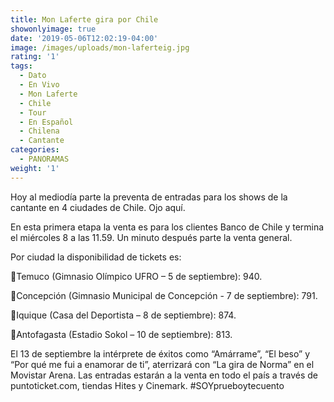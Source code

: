 ```yaml
---
title: Mon Laferte gira por Chile
showonlyimage: true
date: '2019-05-06T12:02:19-04:00'
image: /images/uploads/mon-laferteig.jpg
rating: '1'
tags:
  - Dato
  - En Vivo
  - Mon Laferte
  - Chile
  - Tour
  - En Español
  - Chilena
  - Cantante
categories:
  - PANORAMAS
weight: '1'
---
```

Hoy al mediodía parte la preventa de entradas para los shows de la cantante en 4 ciudades de Chile. Ojo aquí.

<!--more-->

En esta primera etapa la venta es para los clientes Banco de Chile y termina el miércoles 8 a las 11.59. Un minuto después parte la venta general.

Por ciudad la disponibilidad de tickets es:

📌Temuco (Gimnasio Olímpico UFRO – 5 de septiembre): 940.

📌Concepción (Gimnasio Municipal de Concepción - 7 de septiembre): 791.

📌Iquique (Casa del Deportista – 8 de septiembre): 874.

📌Antofagasta (Estadio Sokol – 10 de septiembre): 813.

El 13 de septiembre la intérprete de éxitos como “Amárrame”, “El beso” y “Por qué me fui a enamorar de ti”, aterrizará con “La gira de Norma” en el Movistar Arena. Las entradas estarán a la venta en todo el país a través de puntoticket.com, tiendas Hites y Cinemark. #SOYprueboytecuento
